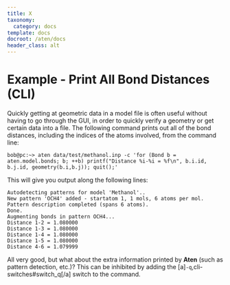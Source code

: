 ```yaml
---
title: X
taxonomy:
  category: docs
template: docs
docroot: /aten/docs
header_class: alt
---
```



# Example - Print All Bond Distances (CLI)

Quickly getting at geometric data in a model file is often useful without having to go through the GUI, in order to quickly verify a geometry or get certain data into a file. The following command prints out all of the bond distances, including the indices of the atoms involved, from the command line:

```
bob@pc:~> aten data/test/methanol.inp -c 'for (Bond b = aten.model.bonds; b; ++b) printf("Distance %i-%i = %f\n", b.i.id, b.j.id, geometry(b.i,b.j)); quit();'
```

This will give you output along the following lines:

```
Autodetecting patterns for model 'Methanol'..
New pattern 'OCH4' added - startatom 1, 1 mols, 6 atoms per mol.
Pattern description completed (spans 6 atoms).
Done.
Augmenting bonds in pattern OCH4...
Distance 1-2 = 1.080000
Distance 1-3 = 1.080000
Distance 1-4 = 1.080000
Distance 1-5 = 1.080000
Distance 4-6 = 1.079999
```

All very good, but what about the extra information printed by **Aten** (such as pattern detection, etc.)? This can be inhibited by adding the [a]`-q`,cli-switches#switch_q[/a] switch to the command.


